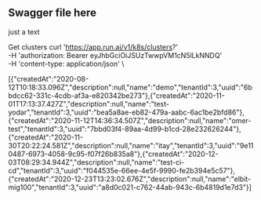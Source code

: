 
## Swagger file here
just a text



Get clusters
curl 'https://app.run.ai/v1/k8s/clusters?' \
  -H 'authorization: Bearer eyJhbGciOiJSUzTwwpVM1cN5lLkNNDQ' \
  -H 'content-type: application/json' \

[{"createdAt":"2020-08-12T10:18:33.096Z","description":null,"name":"demo","tenantId":3,"uuid":"6bbdcc62-331c-4cdb-af3a-e820342be273"},{"createdAt":"2020-11-01T17:13:37.427Z","description":null,"name":"test-yodar","tenantId":3,"uuid":"bea5a8ae-eb82-479a-aabc-6ac1be2bfd86"},{"createdAt":"2020-11-12T14:36:34.507Z","description":null,"name":"omer-test","tenantId":3,"uuid":"7bbd03f4-89aa-4d99-b1cd-28e232626244"},{"createdAt":"2020-11-30T20:22:24.581Z","description":null,"name":"itay","tenantId":3,"uuid":"9e110487-6973-4058-9c95-f07f26b835a8"},{"createdAt":"2020-12-03T08:29:34.944Z","description":null,"name":"test-ci-cd","tenantId":3,"uuid":"f044535e-66ee-4e5f-9990-fe2b394e5c57"},{"createdAt":"2020-12-23T13:23:02.676Z","description":null,"name":"elbit-mig100","tenantId":3,"uuid":"a8d0c021-c762-44ab-943c-6b4819d1e7d3"}]